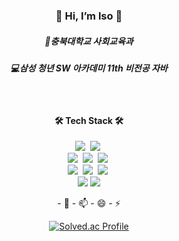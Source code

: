 <div align=center>

### 🌱 Hi, I’m lso 🌱
<div>
  <h5>📖충북대학교 사회교육과</h5>
  <h5>💻삼성 청년 SW 아카데미 11th 비전공 자바</h5>
</div>
<br>

#### 🛠️ Tech Stack 🛠️
<p>
      <img src="https://img.shields.io/badge/Java-3776AB?style=flat-square&logo=Java&logoColor=white"/></a>&nbsp
      <img src="https://img.shields.io/badge/Javascript-fbb13b?style=flat-square&logo=javascript&logoColor=white"/></a>&nbsp
    <br>
      <img src="https://img.shields.io/badge/Spring-6DB33F?style=flat-square&logo=Spring&logoColor=white"/></a>&nbsp
      <img src="https://img.shields.io/badge/SpringBoot-6DB33F?style=flat-square&logo=SpringBoot&logoColor=white"/></a>&nbsp
      <img src="https://img.shields.io/badge/Vue.js-4FC08D.svg?&style=flat-squaree&logo=Vue.js&logoColor=white"/></a>&nbsp
    <br>  
      <img src="https://img.shields.io/badge/html5-E34F26?style=flat-square&logo=html5&logoColor=white"/></a>&nbsp
      <img src="https://img.shields.io/badge/github-181717?style=flat-square&logo=github&logoColor=white"></a>&nbsp
      <img src="https://img.shields.io/badge/Mysql-F7DF1E?style=flat-square&logo=MySql&logoColor=white"/></a>&nbsp
    <br>
      <img src="https://img.shields.io/badge/IntelliJ-000000?style=flat-square&logo=intellijidea&logoColor=white">
      <img src="https://img.shields.io/badge/Eclipse-1572B6?style=flat-square&logo=eclipse&logoColor=white"> 
      
  </p>
- 💞️ 
- 📫 
- 😄 
- ⚡

[![Solved.ac Profile](http://mazassumnida.wtf/api/v2/generate_badge?boj=aprils401y)](https://solved.ac/aprils401y/)
<!---
lso401/lso401 is a ✨ special ✨ repository because its `README.md` (this file) appears on your GitHub profile.
You can click the Preview link to take a look at your changes.
--->
